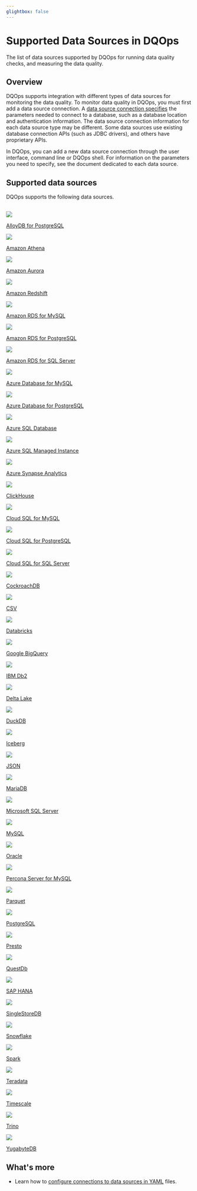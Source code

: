 ```yaml
---
glightbox: false
---
```


# Supported Data Sources in DQOps
The list of data sources supported by DQOps for running data quality checks, and measuring the data quality.

## Overview 
DQOps supports integration with different types of data sources for monitoring the data quality.
To monitor data quality in DQOps, you must first add a data
source connection. A [data source connection specifies](../reference/yaml/ConnectionYaml.md#connectionspec)
the parameters needed to connect to a database, such as a database
location and authentication information. The data source connection information for each data source type may be different.
Some data sources use existing database connection APIs (such as JDBC drivers), and others have proprietary APIs.

In DQOps, you can add a new data source connection through the user interface, command line or DQOps shell. For information on the 
parameters you need to specify, see the document dedicated to each data source.

## Supported data sources

DQOps supports the following data sources.

<br>

<div class="four-divs-row">

  <a href="postgresql/" class="four-divs-element">
    <img src="https://dqops.com/docs/images/data-sources/alloy-db.svg">
    <p>AlloyDB for PostgreSQL</p>
  </a>

  <a href="athena/" class="four-divs-element">
    <img src="https://dqops.com/docs/images/data-sources/amazon-athena.svg">
    <p>Amazon Athena</p>
  </a>

  <a href="postgresql/" class="four-divs-element">
    <img src="https://dqops.com/docs/images/data-sources/amazon-rds.svg">
    <p>Amazon Aurora</p>
  </a>

  <a href="redshift/" class="four-divs-element">
    <img src="https://dqops.com/docs/images/data-sources/redshift.svg">
    <p>Amazon Redshift</p>
  </a>

  <a href="mysql/" class="four-divs-element">
    <img src="https://dqops.com/docs/images/data-sources/amazon-rds.svg">
    <p>Amazon RDS for MySQL</p>
  </a>

  <a href="postgresql/" class="four-divs-element">
    <img src="https://dqops.com/docs/images/data-sources/amazon-rds.svg">
    <p>Amazon RDS for PostgreSQL</p>
  </a>

  <a href="sql-server/" class="four-divs-element">
    <img src="https://dqops.com/docs/images/data-sources/amazon-rds.svg">
    <p>Amazon RDS for SQL Server</p>
  </a>

  <a href="mysql/" class="four-divs-element">
    <img src="https://dqops.com/docs/images/data-sources/azure-database-mysql.svg">
    <p>Azure Database for MySQL</p>
  </a>

  <a href="postgresql/" class="four-divs-element">
    <img src="https://dqops.com/docs/images/data-sources/azure-database-postgresql.svg">
    <p>Azure Database for PostgreSQL</p>
  </a>

  <a href="sql-server/" class="four-divs-element">
    <img src="https://dqops.com/docs/images/data-sources/azure-sql-database.svg">
    <p>Azure SQL Database</p>
  </a>

  <a href="sql-server/" class="four-divs-element">
    <img src="https://dqops.com/docs/images/data-sources/azure-sql-managed-instance.svg">
    <p>Azure SQL Managed Instance</p>
  </a>

  <a href="sql-server/" class="four-divs-element">
    <img src="https://dqops.com/docs/images/data-sources/azure-synapse-analytics.svg">
    <p>Azure Synapse Analytics</p>
  </a>

  <a href="clickhouse/" class="four-divs-element">
    <img src="https://dqops.com/docs/images/data-sources/clickhouse.svg">
    <p>ClickHouse</p>
  </a>

  <a href="mysql/" class="four-divs-element">
    <img src="https://dqops.com/docs/images/data-sources/cloud-sql.svg">
    <p>Cloud SQL for MySQL</p>
  </a>

  <a href="postgresql/" class="four-divs-element">
    <img src="https://dqops.com/docs/images/data-sources/cloud-sql.svg">
    <p>Cloud SQL for PostgreSQL</p>
  </a>

  <a href="sql-server/" class="four-divs-element">
    <img src="https://dqops.com/docs/images/data-sources/cloud-sql.svg">
    <p>Cloud SQL for SQL Server</p>
  </a>

  <a href="postgresql/" class="four-divs-element">
    <img src="https://dqops.com/docs/images/data-sources/cockroach-db.svg">
    <p>CockroachDB</p>
  </a>

  <a href="csv/" class="four-divs-element">
    <img src="https://dqops.com/docs/images/data-sources/csv-icon.svg">
    <p>CSV</p>
  </a>

  <a href="databricks/" class="four-divs-element">
    <img src="https://dqops.com/docs/images/data-sources/databricks.svg">
    <p>Databricks</p>
  </a>

  <a href="bigquery/" class="four-divs-element">
    <img src="https://dqops.com/docs/images/data-sources/bigquery.svg">
    <p>Google BigQuery</p>
  </a>

  <a href="db2/" class="four-divs-element">
    <img src="https://dqops.com/docs/images/data-sources/ibm-db2.svg">
    <p>IBM Db2</p>
  </a>

  <a href="deltalake/" class="four-divs-element">
    <img src="https://dqops.com/docs/images/data-sources/delta-lake2.svg">
    <p>Delta Lake</p>
  </a>

  <a href="duckdb/" class="four-divs-element">
    <img src="https://dqops.com/docs/images/data-sources/duckdb.svg">
    <p>DuckDB</p>
  </a>

  <a href="iceberg/" class="four-divs-element">
    <img src="https://dqops.com/docs/images/data-sources/iceberg-logo.svg">
    <p>Iceberg</p>
  </a>

  <a href="json/" class="four-divs-element">
    <img src="https://dqops.com/docs/images/data-sources/json-icon.svg">
    <p>JSON</p>
  </a>

  <a href="mysql/" class="four-divs-element">
    <img src="https://dqops.com/docs/images/data-sources/maria-db2.svg">
    <p>MariaDB</p>
  </a>

  <a href="sql-server/" class="four-divs-element">
    <img src="https://dqops.com/docs/images/data-sources/sql-server.svg">
    <p>Microsoft SQL Server</p>
  </a>

  <a href="mysql/" class="four-divs-element">
    <img src="https://dqops.com/docs/images/data-sources/mysql2.svg">
    <p>MySQL</p>
  </a>

  <a href="oracle/" class="four-divs-element">
    <img src="https://dqops.com/docs/images/data-sources/oracle.svg">
    <p>Oracle</p>
  </a>

  <a href="mysql/" class="four-divs-element">
    <img src="https://dqops.com/docs/images/data-sources/percona-server2.svg">
    <p>Percona Server for MySQL</p>
  </a>

  <a href="parquet/" class="four-divs-element">
    <img src="https://dqops.com/docs/images/data-sources/parquet-icon.svg">
    <p>Parquet</p>
  </a>

  <a href="postgresql/" class="four-divs-element">
    <img src="https://dqops.com/docs/images/data-sources/postgresql.svg">
    <p>PostgreSQL</p>
  </a>

  <a href="presto/" class="four-divs-element">
    <img src="https://dqops.com/docs/images/data-sources/presto.svg">
    <p>Presto</p>
  </a>

  <a href="QuestDB/" class="four-divs-element">
    <img src="https://dqops.com/docs/images/data-sources/questdb.svg">
    <p>QuestDb</p>
  </a>

  <a href="hana/" class="four-divs-element">
    <img src="https://dqops.com/docs/images/data-sources/sap-hana2.svg">
    <p>SAP HANA</p>
  </a>

  <a href="single-store/" class="four-divs-element">
    <img src="https://dqops.com/docs/images/data-sources/single-store.svg">
    <p>SingleStoreDB</p>
  </a>

  <a href="snowflake/" class="four-divs-element">
    <img src="https://dqops.com/docs/images/data-sources/snowflake.svg">
    <p>Snowflake</p>
  </a>

  <a href="spark/" class="four-divs-element">
    <img src="https://dqops.com/docs/images/data-sources/spark.svg">
    <p>Spark</p>
  </a>

  <a href="teradata/" class="four-divs-element">
    <img src="https://dqops.com/docs/images/data-sources/teradata.svg">
    <p>Teradata</p>
  </a>

  <a href="timescale/" class="four-divs-element">
    <img src="https://dqops.com/docs/images/data-sources/timescale.svg">
    <p>Timescale</p>
  </a>

  <a href="trino/" class="four-divs-element">
    <img src="https://dqops.com/docs/images/data-sources/trino.svg">
    <p>Trino</p>
  </a>

  <a href="postgresql/" class="four-divs-element">
    <img src="https://dqops.com/docs/images/data-sources/yugabyte-db.svg">
    <p>YugabyteDB</p>
  </a>

  <div class="four-divs-element"></div>
  <div class="four-divs-element"></div>
  <div class="four-divs-element"></div>

</div>


## What's more
- Learn how to [configure connections to data sources in YAML](../dqo-concepts/configuring-data-sources.md#data-sources) files. 